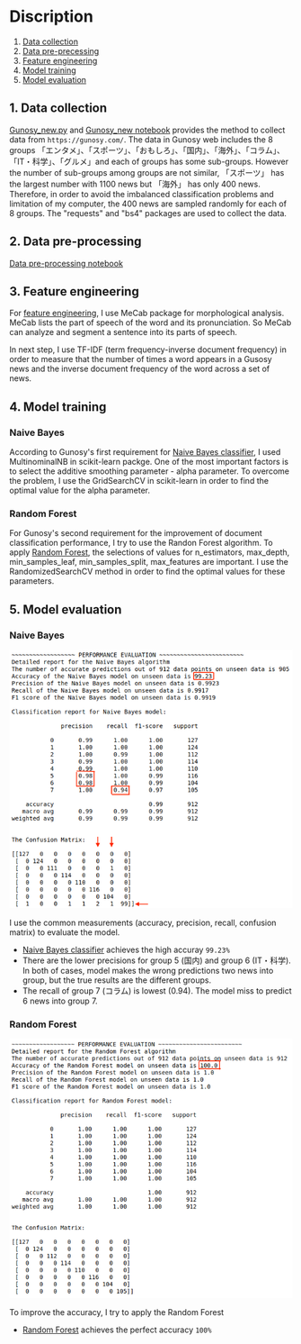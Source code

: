 # Discription 

1. [Data collection](#1-data-collection)
2. [Data pre-precessing](#2-data-pre-processing)
3. [Feature engineering](#3-feature-engineering)
4. [Model training](#4-model-traing)
5. [Model evaluation](#5-model-evaluation)

## 1. Data collection 

[Gunosy_new.py](https://github.com/tungtokyo1108/Gunosy-Data_Analysis/blob/master/research/Gunosy_new.py) and [Gunosy_new notebook](https://github.com/tungtokyo1108/Gunosy-Data_Analysis/blob/master/research/Gunosy_new.ipynb) provides the method to collect data from `https://gunosy.com/`. The data in Gunosy web includes the 8 groups 「エンタメ」、「スポーツ」、「おもしろ」、「国内」、「海外」、「コラム」、「IT・科学」、「グルメ」and each of groups has some sub-groups. However the number of sub-groups among groups are not similar, 「スポーツ」 has the largest number with 1100 news but 「海外」 has only 400 news. Therefore, in order to avoid the imbalanced classification problems and limitation of my computer, the 400 news are sampled randomly for each of 8 groups. The "requests" and "bs4" packages are used to collect the data.  

## 2. Data pre-processing 

[Data pre-processing notebook](https://github.com/tungtokyo1108/Gunosy-Data_Analysis/blob/master/research/Gunosy_EDA.ipynb) 

## 3. Feature engineering 

For [feature engineering](https://github.com/tungtokyo1108/Gunosy-Data_Analysis/blob/master/research/Gunosy_classifier.ipynb), I use MeCab package for morphological analysis. MeCab lists the part of speech of the word and its pronunciation. So MeCab can analyze and segment a sentence into its parts of speech. 

In next step, I use TF-IDF (term frequency-inverse document frequency) in order to measure that the number of times a word appears in a Gusosy news and the inverse document frequency of the word across a set of news. 

## 4. Model training 

### Naive Bayes 

According to Gunosy's first requirement for [Naive Bayes classifier](https://github.com/tungtokyo1108/Gunosy-Data_Analysis/blob/master/research/Gunosy_classifier.ipynb), I used MultinominalNB in scikit-learn packge. One of the most important factors is to select the additive smoothing parameter - alpha parameter. To overcome the problem, I use the GridSearchCV in scikit-learn in order to find the optimal value for the alpha parameter. 

### Random Forest 

For Gunosy's second requirement for the improvement of document classification performance, I try to use the Randon Forest algorithm. To apply [Random Forest](https://github.com/tungtokyo1108/Gunosy-Data_Analysis/blob/master/research/Gunosy_classifier_RF.ipynb), the selections of values for n_estimators, max_depth, min_samples_leaf, min_samples_split, max_features are important. I use the RandomizedSearchCV method in order to find the optimal values for these parameters. 

## 5. Model evaluation

### Naive Bayes

![Swagger Doc Screenshot](docs/NB_evaluate.png)

I use the common measurements (accuracy, precision, recall, confusion matrix) to evaluate the model. 
- [Naive Bayes classifier](https://github.com/tungtokyo1108/Gunosy-Data_Analysis/blob/master/research/Gunosy_classifier.ipynb) achieves the high accuray `99.23%`
- There are the lower precisions for group 5 (国内) and group 6 (IT・科学). In both of cases, model makes the wrong predictions two news into group, but the true results are the different groups. 
- The recall of group 7 (コラム) is lowest (0.94). The model miss to predict 6 news into group 7. 

### Random Forest

![Swagger Doc Screenshot](docs/RF_evaluate.png)

To improve the accuracy, I try to apply the Random Forest
- [Random Forest](https://github.com/tungtokyo1108/Gunosy-Data_Analysis/blob/master/research/Gunosy_classifier_RF.ipynb) achieves the perfect accuracy `100%`